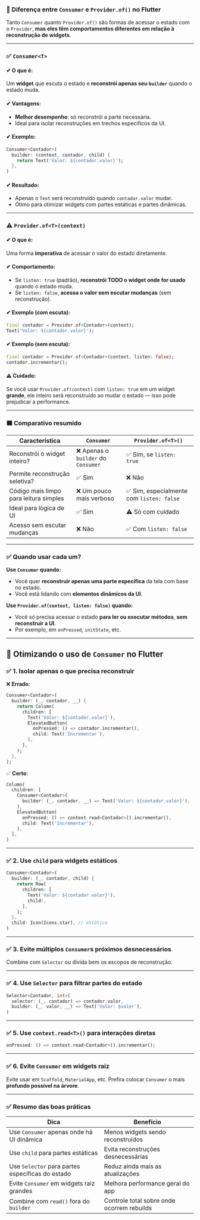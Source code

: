 ### 📘 Diferença entre `Consumer` e `Provider.of()` no Flutter

Tanto `Consumer` quanto `Provider.of()` são formas de acessar o estado com o `Provider`, **mas eles têm comportamentos diferentes em relação à reconstrução de widgets**.

---

### ✅ `Consumer<T>`

#### ✔ O que é:

Um **widget** que escuta o estado e **reconstrói apenas seu `builder`** quando o estado muda.

#### ✔ Vantagens:

* **Melhor desempenho**: só reconstrói a parte necessária.
* Ideal para isolar reconstruções em trechos específicos da UI.

#### ✔ Exemplo:

```dart
Consumer<Contador>(
  builder: (context, contador, child) {
    return Text('Valor: ${contador.valor}');
  },
)
```

#### ✔ Resultado:

* Apenas o `Text` será reconstruído quando `contador.valor` mudar.
* Ótimo para otimizar widgets com partes estáticas e partes dinâmicas.

---

### ⚠️ `Provider.of<T>(context)`

#### ✔ O que é:

Uma forma **imperativa** de acessar o valor do estado diretamente.

#### ✔ Comportamento:

* Se `listen: true` (padrão), **reconstrói TODO o widget onde for usado** quando o estado muda.
* Se `listen: false`, **acessa o valor sem escutar mudanças** (sem reconstrução).

#### ✔ Exemplo (com escuta):

```dart
final contador = Provider.of<Contador>(context);
Text('Valor: ${contador.valor}');
```

#### ✔ Exemplo (sem escuta):

```dart
final contador = Provider.of<Contador>(context, listen: false);
contador.incrementar();
```

#### ⚠ Cuidado:

Se você usar `Provider.of(context)` com `listen: true` em um widget **grande**, ele inteiro será reconstruído ao mudar o estado — isso pode prejudicar a performance.

---

### 🟦 Comparativo resumido

| Característica                         | `Consumer`                         | `Provider.of<T>()`                       |
| -------------------------------------- | ---------------------------------- | ---------------------------------------- |
| Reconstrói o widget inteiro?           | ❌ Apenas o `builder` do `Consumer` | ✅ Sim, se `listen: true`                 |
| Permite reconstrução seletiva?         | ✅ Sim                              | ❌ Não                                    |
| Código mais limpo para leitura simples | ❌ Um pouco mais verboso            | ✅ Sim, especialmente com `listen: false` |
| Ideal para lógica de UI                | ✅ Sim                              | ⚠️ Só com cuidado                        |
| Acesso sem escutar mudanças            | ❌ Não                              | ✅ Com `listen: false`                    |

---

### ✅ Quando usar cada um?

**Use `Consumer` quando:**

* Você quer **reconstruir apenas uma parte específica** da tela com base no estado.
* Você está lidando com **elementos dinâmicos da UI**.

**Use `Provider.of(context, listen: false)` quando:**

* Você só precisa acessar o estado **para ler ou executar métodos**, **sem reconstruir a UI**.
* Por exemplo, em `onPressed`, `initState`, etc.

---

## 🚀 Otimizando o uso de `Consumer` no Flutter

### ✅ 1. **Isolar apenas o que precisa reconstruir**

❌ **Errado**:

```dart
Consumer<Contador>(
  builder: (_, contador, __) {
    return Column(
      children: [
        Text('Valor: ${contador.valor}'),
        ElevatedButton(
          onPressed: () => contador.incrementar(),
          child: Text('Incrementar'),
        ),
      ],
    );
  },
);
```

✅ **Certo**:

```dart
Column(
  children: [
    Consumer<Contador>(
      builder: (_, contador, __) => Text('Valor: ${contador.valor}'),
    ),
    ElevatedButton(
      onPressed: () => context.read<Contador>().incrementar(),
      child: Text('Incrementar'),
    ),
  ],
)
```

---

### ✅ 2. **Use `child` para widgets estáticos**

```dart
Consumer<Contador>(
  builder: (_, contador, child) {
    return Row(
      children: [
        Text('Valor: ${contador.valor}'),
        child!,
      ],
    );
  },
  child: Icon(Icons.star), // estático
)
```

---

### ✅ 3. **Evite múltiplos `Consumer`s próximos desnecessários**

Combine com `Selector` ou divida bem os escopos de reconstrução.

---

### ✅ 4. **Use `Selector` para filtrar partes do estado**

```dart
Selector<Contador, int>(
  selector: (_, contador) => contador.valor,
  builder: (_, valor, __) => Text('Valor: $valor'),
)
```

---

### ✅ 5. **Use `context.read<T>()` para interações diretas**

```dart
onPressed: () => context.read<Contador>().incrementar();
```

---

### ✅ 6. **Evite `Consumer` em widgets raiz**

Evite usar em `Scaffold`, `MaterialApp`, etc. Prefira colocar `Consumer` o mais **profundo possível na árvore**.

---

### ✅ Resumo das boas práticas

| Dica                                             | Benefício                                  |
| ------------------------------------------------ | ------------------------------------------ |
| Use `Consumer` apenas onde há UI dinâmica        | Menos widgets sendo reconstruídos          |
| Use `child` para partes estáticas                | Evita reconstruções desnecessárias         |
| Use `Selector` para partes específicas do estado | Reduz ainda mais as atualizações           |
| Evite `Consumer` em widgets raiz grandes         | Melhora performance geral do app           |
| Combine com `read()` fora do `builder`           | Controle total sobre onde ocorrem rebuilds |